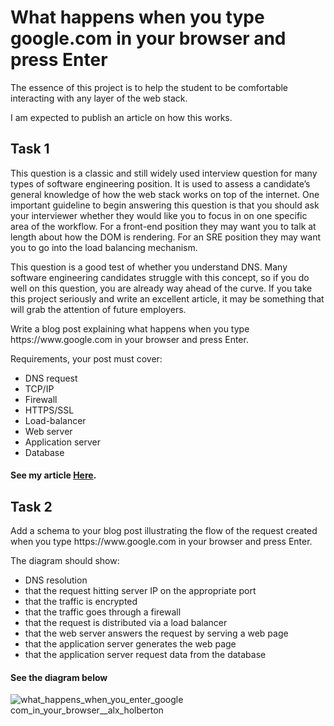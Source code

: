 #  What happens when you type google.com in your browser and press Enter

The essence of this project is to help the student to be comfortable interacting with any layer of the web stack.

I am expected to publish an article on how this works. 

## Task 1

<p>This question is a classic and still widely used interview question for many types of software engineering position. It is used to assess a candidate’s general knowledge of how the web stack works on top of the internet. One important guideline to begin answering this question is that you should ask your interviewer whether they would like you to focus in on one specific area of the workflow. For a front-end position they may want you to talk at length about how the DOM is rendering. For an SRE position they may want you to go into the load balancing mechanism.</p>

<p>This question is a good test of whether you understand DNS. Many software engineering candidates struggle with this concept, so if you do well on this question, you are already way ahead of the curve. If you take this project seriously and write an excellent article, it may be something that will grab the attention of future employers.</p>

<p>Write a blog post explaining what happens when you type https://www.google.com in your browser and press Enter.</p>

Requirements, your post must cover:

- DNS request
- TCP/IP
- Firewall
- HTTPS/SSL
- Load-balancer
- Web server
- Application server
- Database

#### See my article [Here](https://www.linkedin.com/pulse/what-happens-when-you-type-googlecom-browser-emmanuel-udeji).

## Task 2
<p>Add a schema to your blog post illustrating the flow of the request created when you type https://www.google.com in your browser and press Enter.</p>

The diagram should show:

- DNS resolution
- that the request hitting server IP on the appropriate port
- that the traffic is encrypted
- that the traffic goes through a firewall
- that the request is distributed via a load balancer
- that the web server answers the request by serving a web page
- that the application server generates the web page
- that the application server request data from the database

#### See the diagram below


![what_happens_when_you_enter_google com_in_your_browser__alx_holberton](https://user-images.githubusercontent.com/88405403/160584110-499f3b14-fcbf-43b1-aa95-5a8d405da9f7.jpg)

